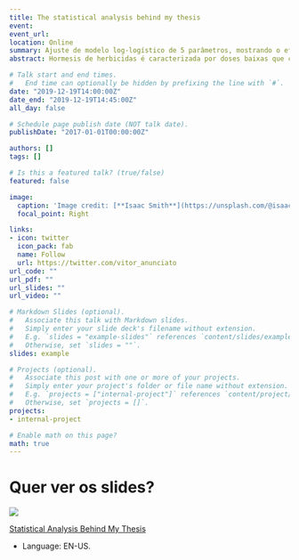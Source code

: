 ```yaml
---
title: The statistical analysis behind my thesis
event:
event_url:
location: Online
summary: Ajuste de modelo log-logístico de 5 parâmetros, mostrando o efeito de hormesis em capim amargoso.
abstract: Hormesis de herbicidas é caracterizada por doses baixas que causam estímulos e a inibição em dose elevada, dentre os efeitos mais comuns de estimulo estão ganhos de massa e altura pela planta. Outro possível estimulo é a antecipação do florescimento e maior peso das sementes, encurtando o ciclo da planta e aumentando o peso das sementes, o que favorece a propagação da espécie. A hipótese de antecipação de florescimento foi testada em biótipos de Digitaria insularis resistentes e susceptíveis sob tratamento de doses do herbicida glyphosate. 

# Talk start and end times.
#   End time can optionally be hidden by prefixing the line with `#`.
date: "2019-12-19T14:00:00Z"
date_end: "2019-12-19T14:45:00Z"
all_day: false

# Schedule page publish date (NOT talk date).
publishDate: "2017-01-01T00:00:00Z"

authors: []
tags: []

# Is this a featured talk? (true/false)
featured: false

image:
  caption: 'Image credit: [**Isaac Smith**](https://unsplash.com/@isaacmsmith)'
  focal_point: Right

links:
- icon: twitter
  icon_pack: fab
  name: Follow
  url: https://twitter.com/vitor_anunciato
url_code: ""
url_pdf: ""
url_slides: ""
url_video: ""

# Markdown Slides (optional).
#   Associate this talk with Markdown slides.
#   Simply enter your slide deck's filename without extension.
#   E.g. `slides = "example-slides"` references `content/slides/example-slides.md`.
#   Otherwise, set `slides = ""`.
slides: example

# Projects (optional).
#   Associate this post with one or more of your projects.
#   Simply enter your project's folder or file name without extension.
#   E.g. `projects = ["internal-project"]` references `content/project/deep-learning/index.md`.
#   Otherwise, set `projects = []`.
projects:
- internal-project

# Enable math on this page?
math: true
---
```

# Quer ver os slides?

![](https://media.giphy.com/media/26n6DMAJ5AcRGzxPW/giphy.gif)

[Statistical Analysis Behind My Thesis](https://vitoranunciato.github.io/Statical-analises-behind-my-thesis/#1)

* Language: EN-US.
